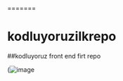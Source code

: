 
=======
# kodluyoruzilkrepo 

##kodluyoruz front end firt repo

(![image](https://user-images.githubusercontent.com/130751162/232430648-6b36b6da-aa02-4236-98e1-34b96310d6a6.png)


